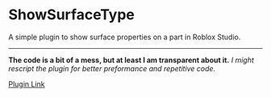 # ShowSurfaceType
A simple plugin to show surface properties on a part in Roblox Studio.

****

**The code is a bit of a mess, but at least I am transparent about it.**
*I might rescript the plugin for better preformance and repetitive code.*

[Plugin Link](https://www.roblox.com/library/5807531001/Show-Surface-Type)
